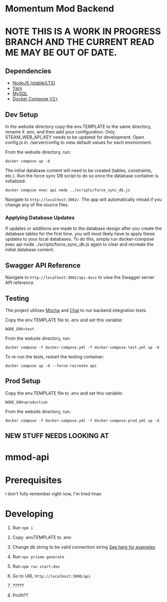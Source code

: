 # Momentum Mod Backend

# NOTE THIS IS A WORK IN PROGRESS BRANCH AND THE CURRENT READ ME MAY BE OUT OF DATE.


## Dependencies
* [NodeJS (stable/LTS)](https://nodejs.org/en/download/)
* [Yarn](https://yarnpkg.com/en/)
* [MySQL](https://dev.mysql.com/downloads/mysql/)
* [Docker Compose V2+](https://docs.docker.com/compose/install/)

## Dev Setup
In the website directory copy the env.TEMPLATE to the same directory, rename it .env, and then add your configuration. Only STEAM_WEB_API_KEY needs to be updated for development. Open config.js in ./server/config to view default values for each environment.

From the website directory, run:
```
docker compose up -d
```
The initial database content will need to be created (tables, constraints, etc.). Run the force sync DB script to do so once the database container is initialized:
```
docker compose exec api node ../scripts/force_sync_db.js
```
Navigate to `http://localhost:3002/`. The app will automatically reload if you change any of the source files.

### Applying Database Updates
If updates or additions are made to the database design after you create the database tables for the first time, you will most likely have to apply these updates to your local databases. To do this, simply run docker-compose exec api node ../scripts/force_sync_db.js again to clear and recreate the initial database content.
## Swagger API Reference

Navigate to `http://localhost:3002/api-docs` to view the Swagger server API reference.

## Testing
The project utilizes [Mocha](https://mochajs.org/) and [Chai](https://www.chaijs.com/) to run backend integration tests.

Copy the env.TEMPLATE file to .env and set this variable:
```
NODE_ENV=test
```

From the website directory, run:
```
docker compose -f docker-compose.yml -f docker-compose.test.yml up -d
``` 
To re-run the tests, restart the testing container:
```
docker compose up -d --force-recreate api
```

## Prod Setup
Copy the env.TEMPLATE file to .env and set this variable:
```
NODE_ENV=production
```
From the website directory, run:
```
docker compose -f docker-compose.yml -f docker-compose.prod.yml up -d
```


## NEW STUFF NEEDS LOOKING AT
# mmod-api

# Prerequisites
I don't fully remember right now, I'm tried lmao

# Developing
1. Run 
`npm i`

3. Copy .envTEMPLATE to .env

4. Change db string to be valid connection string [See here for examples](https://www.prisma.io/docs/reference/database-reference/connection-urls#examples)

5. Run
`npx prisma generate`

6. Run
`npm run start:dev`

7. Go to URL
`http://localhost:3000/api`

8. ?????

9. Profit??
